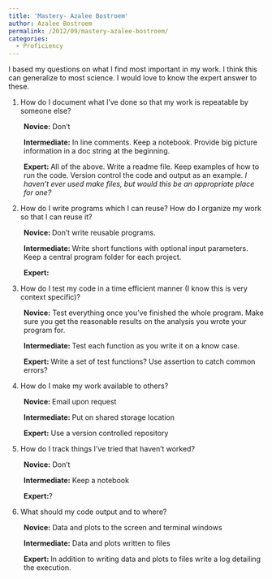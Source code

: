 ```yaml
---
title: 'Mastery- Azalee Bostroem'
author: Azalee Bostroem
permalink: /2012/09/mastery-azalee-bostroem/
categories:
  - Proficiency
---
```

I based my questions on what I find most important in my work. I think this can generalize to most science. I would love to know the expert answer to these.

1. How do I document what I&#8217;ve done so that my work is repeatable by someone else?

<p style="padding-left: 30px;">
  <strong>Novice:</strong> Don&#8217;t
</p>

<p style="padding-left: 30px;">
  <strong>Intermediate:</strong> In line comments. Keep a notebook. Provide big picture information in a doc string at the beginning.
</p>

<p style="padding-left: 30px;">
  <strong>Expert: </strong>All of the above. Write a readme file. Keep examples of how to run the code. Version control the code and output as an example. <em>I haven&#8217;t ever used make files, but would this be an appropriate place for one?</em>
</p>

2. How do I write programs which I can reuse? How do I organize my work so that I can reuse it?

<p style="padding-left: 30px;">
  <strong>Novice: </strong>Don&#8217;t write reusable programs.
</p>

<p style="padding-left: 30px;">
  <strong>Intermediate: </strong>Write short functions with optional input parameters. Keep a central program folder for each project.
</p>

<p style="padding-left: 30px;">
  <strong>Expert:</strong>
</p>

3. How do I test my code in a time efficient manner (I know this is very context specific)?

<p style="padding-left: 30px;">
  <strong>Novice:</strong> Test everything once you&#8217;ve finished the whole program. Make sure you get the reasonable results on the analysis you wrote your program for.
</p>

<p style="padding-left: 30px;">
  <strong>Intermediate: </strong>Test each function as you write it on a know case.
</p>

<p style="padding-left: 30px;">
  <strong>Expert: </strong>Write a set of test functions? Use assertion to catch common errors?
</p>

4. How do I make my work available to others?

<p style="padding-left: 30px;">
  <strong>Novice: </strong>Email upon request
</p>

<p style="padding-left: 30px;">
  <strong>Intermediate: </strong>Put on shared storage location
</p>

<p style="padding-left: 30px;">
  <strong>Expert:</strong> Use a version controlled repository
</p>

5. How do I track things I&#8217;ve tried that haven&#8217;t worked?

<p style="padding-left: 30px;">
  <strong>Novice:</strong> Don&#8217;t
</p>

<p style="padding-left: 30px;">
  <strong>Intermediate:</strong> Keep a notebook
</p>

<p style="padding-left: 30px;">
  <strong>Expert:</strong>?
</p>

6. What should my code output and to where?

<p style="padding-left: 30px;">
  <strong>Novice:</strong> Data and plots to the screen and terminal windows
</p>

<p style="padding-left: 30px;">
  <strong>Intermediate:</strong> Data and plots written to files
</p>

<p style="padding-left: 30px;">
  <strong>Expert: </strong>In addition to writing data and plots to files write a log detailing the execution.
</p>

&nbsp;

&nbsp;

&nbsp;
